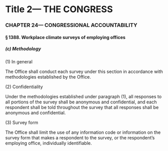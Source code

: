 
# Title 2— THE CONGRESS
### CHAPTER 24— CONGRESSIONAL ACCOUNTABILITY
#### § 1388. Workplace climate surveys of employing offices
##### (c) Methodology

(1) In general

The Office shall conduct each survey under this section in accordance with methodologies established by the Office.

(2) Confidentiality

Under the methodologies established under paragraph (1), all responses to all portions of the survey shall be anonymous and confidential, and each respondent shall be told throughout the survey that all responses shall be anonymous and confidential.

(3) Survey form

The Office shall limit the use of any information code or information on the survey form that makes a respondent to the survey, or the respondent’s employing office, individually identifiable.
